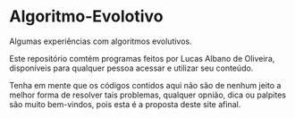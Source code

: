 # Algoritmo-Evolotivo
Algumas experiências com algoritmos evolutivos.

Este repositório comtém programas feitos por Lucas Albano de Oliveira, disponíveis para qualquer pessoa acessar e utilizar seu conteúdo.

Tenha em mente que os códigos contidos aqui não são de nenhum jeito a melhor forma de resolver tais problemas, qualquer opnião, dica ou 
palpites são muito bem-vindos, pois esta é a proposta deste site afinal.

